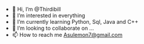 - 👋 Hi, I’m @Thirdibill
- 👀 I’m interested in everything
- 🌱 I’m currently learning Python, Sql, Java and C++
- 💞️ I’m looking to collaborate on ...
- 📫 How to reach me Asulemon7@gmail.com

<!---
Thirdibilly/Thirdibilly is a ✨ special ✨ repository because its `README.md` (this file) appears on your GitHub profile.
You can click the Preview link to take a look at your changes.
--->
